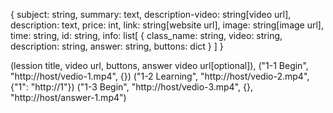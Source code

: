 {
	subject: string,
	summary: text,
	description-video: string[video url],
	description: text,
	price: int,
	link: string[website url],
	image: string[image url],
	time: string,
	id: string,
	info: list[
		{
			class_name: string,
			video: string,
			description: string,
			answer: string,
			buttons: dict
		}
	]
}


(lession title, video url, buttons, answer video url[optional]),
("1-1 Begin", "http://host/vedio-1.mp4", {})
("1-2 Learning", "http://host/vedio-2.mp4", {"1": "http://1"})
("1-3 Begin", "http://host/vedio-3.mp4", {}, "http://host/answer-1.mp4")